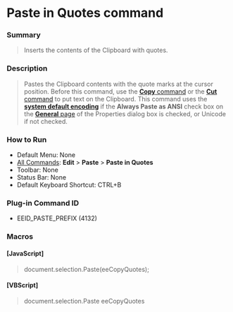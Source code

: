 # Paste in Quotes command

### Summary

> Inserts the contents of the Clipboard with quotes.

### Description

> Pastes the Clipboard contents with the quote marks at the cursor position. Before this command, use the
> [**Copy** command](edit_copy) or the
> [**Cut** command](edit_cut) to put text on the Clipboard.
> This command uses the [**system default encoding**](../../glossary/systemdefaultencoding) if the
> **Always Paste as ANSI** check box on the [**General** page](../../dlg/properties/general/index) of the Properties dialog box is checked, or Unicode if not checked.

### How to Run

- Default Menu: None
- [All Commands](../tools/all_commands): **Edit** \> **Paste**
\> **Paste in Quotes**
- Toolbar: None
- Status Bar: None
- Default Keyboard Shortcut: CTRL+B

### Plug-in Command ID

- EEID\_PASTE\_PREFIX (4132)

### Macros

#### \[JavaScript\]

> document.selection.Paste(eeCopyQuotes);

#### \[VBScript\]

> document.selection.Paste eeCopyQuotes